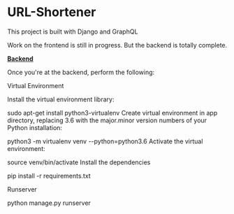 # URL-Shortener
This project is built with Django and GraphQL

Work on the frontend is still in progress. But the backend is totally complete.

**[Backend](https://github.com/edeediong/URL-Shortener/tree/master/backend)**

Once you're at the backend, perform the following:

Virtual Environment

Install the virtual environment library:

sudo apt-get install python3-virtualenv
Create virtual environment in app directory, replacing 3.6 with the major.minor version numbers of your Python installation:

python3 -m virtualenv venv --python=python3.6
Activate the virtual environment:

source venv/bin/activate
Install the dependencies

pip install -r requirements.txt

Runserver

python manage.py runserver
